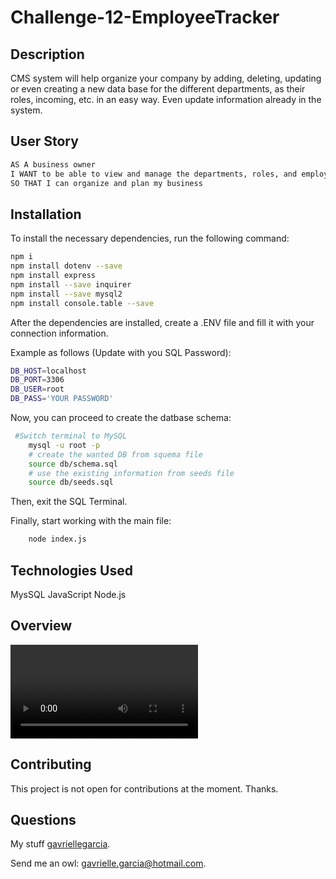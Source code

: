 # Challenge-12-EmployeeTracker

## Description
 CMS system will help organize your company by adding, deleting, updating or even creating a new data base for the different departments, as their roles, incoming, etc. in an easy way. Even update information already in the system.

## User Story
  
```bash
AS A business owner
I WANT to be able to view and manage the departments, roles, and employees in my company
SO THAT I can organize and plan my business
```


## Installation
  To install the necessary dependencies, run the following command:
```bash
npm i
npm install dotenv --save
npm install express
npm install --save inquirer
npm install --save mysql2
npm install console.table --save
```

After the dependencies are installed, create a .ENV file and fill it with your connection information. 

Example as follows (Update with you SQL Password):

```bash
DB_HOST=localhost
DB_PORT=3306
DB_USER=root
DB_PASS='YOUR PASSWORD'
```

Now, you can proceed to create the datbase schema:

```bash
 #Switch terminal to MySQL
    mysql -u root -p
    # create the wanted DB from squema file
    source db/schema.sql
    # use the existing information from seeds file
    source db/seeds.sql
```

Then, exit the SQL Terminal.

Finally, start working with the main file:

```bash
    node index.js
```

## Technologies Used
 MysSQL
 JavaScript
 Node.js
 

 ## Overview 
![alt text](https://github.com/GavrielleGarcia/Challenge-12-EmployeeTracker/blob/main/images/Demo.mp4)

 
## Contributing 
 This project is not open for contributions at the moment. Thanks.
 
 
## Questions
  My stuff [gavriellegarcia](https://github.com/gavriellegarcia).

 Send me an owl: gavrielle.garcia@hotmail.com.  
  
